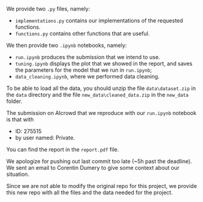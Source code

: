 We provide two  ```.py``` files, namely:
- ```implementations.py``` contains our implementations of the requested functions.
- ```functions.py``` contains other functions that are useful.

We then provide two ```.ipynb``` notebooks, namely:
- ```run.ipynb``` produces the submission that we intend to use.
- ```tuning.ipynb``` displays the plot that we showed in the report, and saves the parameters for the model that we run in ```run.ipynb```;
- ```data_cleaning.ipynb```, where we performed data cleaning.

To be able to load all the data, you should unzip the file ```data\dataset.zip``` in the ```data``` directory and the file ```new_data\cleaned_data.zip``` in the ```new_data``` folder.

The submission on AIcrowd that we reproduce with our ```run.ipynb``` notebook is that with 
- ID: 275515 
- by user named: Private.

You can find the report in the ```report.pdf``` file.

We apologize for pushing out last commit too late (~5h past the deadline). We sent an email to Corentin Dumery to give some context about our situation.

Since we are not able to modify the original repo for this project, we provide this new repo with all the files and the data needed for the project.